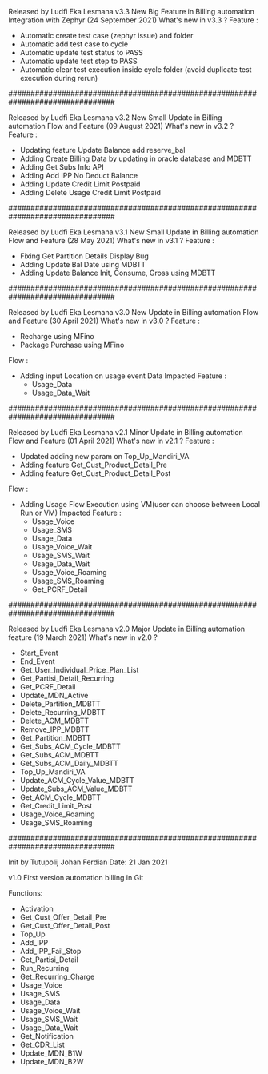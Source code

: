 Released by Ludfi Eka Lesmana
v3.3 New Big Feature in Billing automation Integration with Zephyr (24 September 2021)
What's new in v3.3 ?
Feature :
- Automatic create test case (zephyr issue) and folder​
- Automatic add test case to cycle​
- Automatic update test status to PASS​
- Automatic update test step to PASS​
- Automatic clear test execution inside cycle folder (avoid duplicate test execution during rerun)

################################################################################

Released by Ludfi Eka Lesmana
v3.2 New Small Update in Billing automation Flow and Feature (09 August 2021)
What's new in v3.2 ?
Feature :
- Updating feature Update Balance​ add reserve_bal
- Adding Create Billing Data by updating in oracle database and MDBTT
- Adding Get Subs Info API
- Adding Add IPP No Deduct Balance
- Adding Update Credit Limit Postpaid
- Adding Delete Usage Credit Limit Postpaid

################################################################################

Released by Ludfi Eka Lesmana
v3.1 New Small Update in Billing automation Flow and Feature (28 May 2021)
What's new in v3.1 ?
Feature :
- Fixing Get Partition Details Display Bug​
- Adding Update Bal Date using MDBTT
- Adding Update Balance Init, Consume, Gross using MDBTT

################################################################################

Released by Ludfi Eka Lesmana
v3.0 New Update in Billing automation Flow and Feature (30 April 2021)
What's new in v3.0 ?
Feature :
- Recharge using MFino​
- Package Purchase using MFino

Flow :
- Adding input Location on usage event Data
    Impacted Feature :
    - Usage_Data
    - Usage_Data_Wait

################################################################################

Released by Ludfi Eka Lesmana
v2.1 Minor Update in Billing automation Flow and Feature (01 April 2021)
What's new in v2.1 ?
Feature :
- Updated adding new param on Top_Up_Mandiri_VA
- Adding feature Get_Cust_Product_Detail_Pre
- Adding feature Get_Cust_Product_Detail_Post

Flow :
- Adding Usage Flow Execution using VM(user can choose between Local Run or VM)
    Impacted Feature :
    - Usage_Voice
    - Usage_SMS
    - Usage_Data
    - Usage_Voice_Wait
    - Usage_SMS_Wait
    - Usage_Data_Wait
    - Usage_Voice_Roaming
    - Usage_SMS_Roaming
    - Get_PCRF_Detail

################################################################################

Released by Ludfi Eka Lesmana
v2.0 Major Update in Billing automation feature (19 March 2021)
What's new in v2.0 ?
- Start_Event
- End_Event
- Get_User_Individual_Price_Plan_List
- Get_Partisi_Detail_Recurring
- Get_PCRF_Detail
- Update_MDN_Active
- Delete_Partition_MDBTT
- Delete_Recurring_MDBTT
- Delete_ACM_MDBTT
- Remove_IPP_MDBTT
- Get_Partition_MDBTT
- Get_Subs_ACM_Cycle_MDBTT
- Get_Subs_ACM_MDBTT
- Get_Subs_ACM_Daily_MDBTT
- Top_Up_Mandiri_VA
- Update_ACM_Cycle_Value_MDBTT
- Update_Subs_ACM_Value_MDBTT
- Get_ACM_Cycle_MDBTT
- Get_Credit_Limit_Post
- Usage_Voice_Roaming
- Usage_SMS_Roaming

################################################################################

Init by Tutupolij Johan Ferdian
Date: 21 Jan 2021

v1.0 First version automation billing in Git

Functions:
- Activation
- Get_Cust_Offer_Detail_Pre
- Get_Cust_Offer_Detail_Post
- Top_Up
- Add_IPP
- Add_IPP_Fail_Stop
- Get_Partisi_Detail
- Run_Recurring
- Get_Recurring_Charge
- Usage_Voice
- Usage_SMS
- Usage_Data
- Usage_Voice_Wait
- Usage_SMS_Wait
- Usage_Data_Wait
- Get_Notification
- Get_CDR_List
- Update_MDN_B1W
- Update_MDN_B2W



